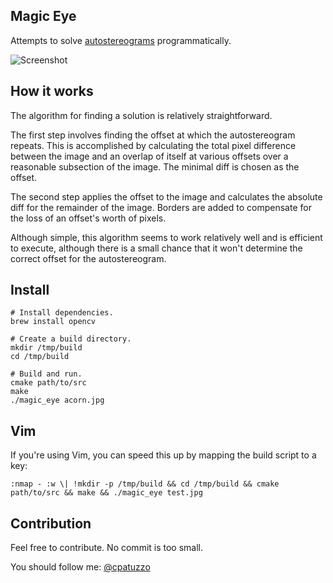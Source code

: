 ## Magic Eye

Attempts to solve [autostereograms](http://en.wikipedia.org/wiki/Autostereogram) programmatically.

![Screenshot](https://raw.github.com/cpatuzzo/magic_eye/master/screen_shot.png)

## How it works

The algorithm for finding a solution is relatively straightforward.

The first step involves finding the offset at which the autostereogram repeats. This is accomplished by calculating the total pixel difference between the image and an overlap of itself at various offsets over a reasonable subsection of the image. The minimal diff is chosen as the offset.

The second step applies the offset to the image and calculates the absolute diff for the remainder of the image. Borders are added to compensate for the loss of an offset's worth of pixels.

Although simple, this algorithm seems to work relatively well and is efficient to execute, although there is a small chance that it won't determine the correct offset for the autostereogram.

## Install

```
# Install dependencies.
brew install opencv

# Create a build directory.
mkdir /tmp/build
cd /tmp/build

# Build and run.
cmake path/to/src
make
./magic_eye acorn.jpg
```

## Vim

If you're using Vim, you can speed this up by mapping the build script to a key:

```
:nmap - :w \| !mkdir -p /tmp/build && cd /tmp/build && cmake path/to/src && make && ./magic_eye test.jpg
```

## Contribution

Feel free to contribute. No commit is too small.

You should follow me: [@cpatuzzo](https://twitter.com/cpatuzzo)
